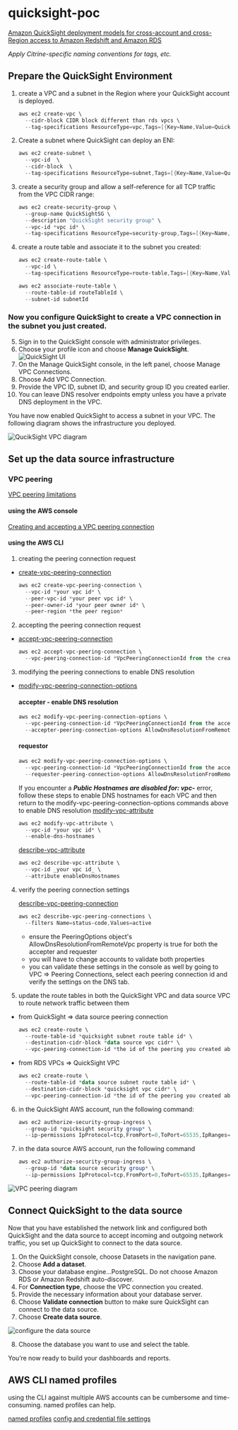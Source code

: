 # quicksight-poc

[Amazon QuickSight deployment models for cross-account and cross-Region access to Amazon Redshift and Amazon RDS](https://aws.amazon.com/blogs/big-data/amazon-quicksight-deployment-models-for-cross-account-and-cross-region-access-to-amazon-redshift-and-amazon-rds/)

_Apply Citrine-specific naming conventions for tags, etc._

## Prepare the QuickSight Environment

1. create a VPC and a subnet in the Region where your QuickSight account is deployed.

   ```powershell
   aws ec2 create-vpc \
     --cidr-block CIDR block different than rds vpcs \
     --tag-specifications ResourceType=vpc,Tags=[{Key=Name,Value=QuickSightVPC}]
   ```

2. Create a subnet where QuickSight can deploy an ENI:

   ```powershell
   aws ec2 create-subnet \
     --vpc-id  \
     --cidr-block  \
     --tag-specifications ResourceType=subnet,Tags=[{Key=Name,Value=QuickSightSubnet}]
   ```

3. create a security group and allow a self-reference for all TCP traffic from the VPC CIDR range:

   ```powershell 
   aws ec2 create-security-group \
     --group-name QuickSightSG \
     --description "QuickSight security group" \
     --vpc-id *vpc id* \
     --tag-specifications ResourceType=security-group,Tags=[{Key=Name,Value=QuickSightSG}]
   ```

4. create a route table and associate it to the subnet you created:

   ```powershell 
   aws ec2 create-route-table \
     --vpc-id \ 
     --tag-specifications ResourceType=route-table,Tags=[{Key=Name,Value=QuickSightRouteTable}]
   ```

   ```powershell 
   aws ec2 associate-route-table \
     --route-table-id routeTableId \
     --subnet-id subnetId
   ```

### Now you configure QuickSight to create a VPC connection in the subnet you just created.

5. Sign in to the QuickSight console with administrator privileges.
6. Choose your profile icon and choose **Manage QuickSight**.
![QuickSight UI](https://d2908q01vomqb2.cloudfront.net/b6692ea5df920cad691c20319a6fffd7a4a766b8/2021/09/09/QS-ManageQuickisight-1024x515.png)
7. On the Manage QuickSight console, in the left panel, choose Manage VPC Connections.
8. Choose Add VPC Connection.
9. Provide the VPC ID, subnet ID, and security group ID you created earlier.
10. You can leave DNS resolver endpoints empty unless you have a private DNS deployment in the VPC.

You have now enabled QuickSight to access a subnet in your VPC. The following diagram shows the infrastructure you deployed.

![QucikSight VPC diagram](https://d2908q01vomqb2.cloudfront.net/b6692ea5df920cad691c20319a6fffd7a4a766b8/2021/09/10/QS-ENI-1.png)

## Set up the data source infrastructure

### VPC peering

[VPC peering limitations](https://docs.aws.amazon.com/vpc/latest/peering/vpc-peering-basics.html#vpc-peering-limitations)

#### using the AWS console

[Creating and accepting a VPC peering connection](https://docs.aws.amazon.com/vpc/latest/peering/create-vpc-peering-connection.html)

#### using the AWS CLI

1. creating the peering connection request

- [create-vpc-peering-connection](https://docs.aws.amazon.com/cli/latest/reference/ec2/create-vpc-peering-connection.html)

   ```powershell 
   aws ec2 create-vpc-peering-connection \
     --vpc-id *your vpc id* \
     --peer-vpc-id *your peer vpc id* \
     --peer-owner-id *your peer owner id* \
     --peer-region *the peer region*
   ```

2. accepting the peering connection request

- [accept-vpc-peering-connection](https://docs.aws.amazon.com/cli/latest/reference/ec2/accept-vpc-peering-connection.html)
   
   ```powershell 
   aws ec2 accept-vpc-peering-connection \
     --vpc-peering-connection-id *VpcPeeringConnectionId from the create command response*
   ```

3. modifying the peering connections to enable DNS resolution

- [modify-vpc-peering-connection-options](https://docs.aws.amazon.com/cli/latest/reference/ec2/modify-vpc-peering-connection-options.html)

  #### accepter - enable DNS resolution

   ```powershell 
   aws ec2 modify-vpc-peering-connection-options \
     --vpc-peering-connection-id *VpcPeeringConnectionId from the accept command response* \
     --accepter-peering-connection-options AllowDnsResolutionFromRemoteVpc=true
   ```

  #### requestor

   ```powershell
   aws ec2 modify-vpc-peering-connection-options \
     --vpc-peering-connection-id *VpcPeeringConnectionId from the accept command response* \
     --requester-peering-connection-options AllowDnsResolutionFromRemoteVpc=true
   ```

   If you encounter a **_Public Hostnames are disabled for: vpc-_** error, follow these steps to enable DNS hostnames for each VPC and then return to the modify-vpc-peering-connection-options commands above to enable DNS resolution
   [modify-vpc-attribute](https://awscli.amazonaws.com/v2/documentation/api/latest/reference/ec2/modify-vpc-attribute.html)

   ```powershell
   aws ec2 modify-vpc-attribute \
     --vpc-id *your vpc id* \
     --enable-dns-hostnames
   ```

   [describe-vpc-attribute](https://awscli.amazonaws.com/v2/documentation/api/latest/reference/ec2/describe-vpc-attribute.html)

   ```powershell
   aws ec2 describe-vpc-attribute \
     --vpc-id _your vpc id_ \
     --attribute enableDnsHostnames
   ```

4. verify the peering connection settings

   [describe-vpc-peering-connection](https://awscli.amazonaws.com/v2/documentation/api/latest/reference/ec2/describe-vpc-peering-connections.html?highlight=peering)

   ```powershell 
   aws ec2 describe-vpc-peering-connections \
     --filters Name=status-code,Values=active
   ```
    - ensure the PeeringOptions object's AllowDnsResolutionFromRemoteVpc property is true for both the accepter and requester
    - you will have to change accounts to validate both properties
    - you can validate these settings in the console as well by going to VPC => Peering Connections, select each peering connection id and verify the settings on the DNS tab.    

5. update the route tables in both the QuickSight VPC and data source VPC to route network traffic between them

- from QuickSight => data source peering connection

   ```powershell 
   aws ec2 create-route \
     --route-table-id *quicksight subnet route table id* \
     --destination-cidr-block *data source vpc cidr* \
     --vpc-peering-connection-id *the id of the peering you created above*
   ```

- from RDS VPCs => QuickSight VPC

   ```powershell 
   aws ec2 create-route \
     --route-table-id *data source subnet route table id* \
     --destination-cidr-block *quicksight vpc cidr* \
     --vpc-peering-connection-id *the id of the peering you created above*
   ```

6. in the QuickSight AWS account, run the following command:

   ```powershell 
   aws ec2 authorize-security-group-ingress \
     --group-id *quicksight security group* \
     --ip-permissions IpProtocol=tcp,FromPort=0,ToPort=65535,IpRanges=[{CidrIp=*data source subnet CIDR*}]
   ```

7. in the data source AWS account, run the following command

   ```powershell 
   aws ec2 authorize-security-group-ingress \
     --group-id *data source security group* \
     --ip-permissions IpProtocol=tcp,FromPort=0,ToPort=65535,IpRanges=[{CidrIp=*quicksight subnet CIDR*}]
   ```

  ![VPC peering diagram](https://d2908q01vomqb2.cloudfront.net/b6692ea5df920cad691c20319a6fffd7a4a766b8/2021/09/10/QS-Peering-1.png)

## Connect QuickSight to the data source

Now that you have established the network link and configured both QuickSight and the data source to accept incoming and outgoing network traffic, you set up QuickSight to connect to the data source.

1. On the QuickSight console, choose Datasets in the navigation pane.
2. Choose **Add a dataset**.
3. Choose your database engine...PostgreSQL.
   Do not choose Amazon RDS or Amazon Redshift auto-discover.
4. For **Connection type**, choose the VPC connection you created.
5. Provide the necessary information about your database server.
6. Choose **Validate connection** button to make sure QuickSight can connect to the data source.
7. Choose **Create data source**.

![configure the data source](https://d2908q01vomqb2.cloudfront.net/b6692ea5df920cad691c20319a6fffd7a4a766b8/2021/09/09/QS-Add-Source-UI-1024x519.png)

8. Choose the database you want to use and select the table.

You’re now ready to build your dashboards and reports.

## AWS CLI named profiles

using the CLI against multiple AWS accounts can be cumbersome and time-consuming. named profiles can help.

[named profiles](https://docs.aws.amazon.com/cli/latest/userguide/cli-configure-profiles.html)
[config and credential file settings](https://docs.aws.amazon.com/cli/latest/userguide/cli-configure-files.html#cli-configure-files-settings)
